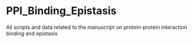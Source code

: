 # PPI_Binding_Epistasis
All scripts and data related to the manuscript on protein-protein interaction binding and epistasis
